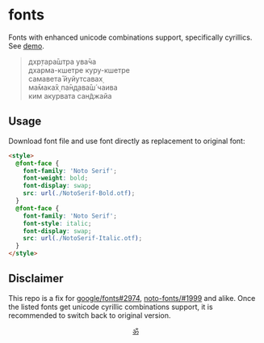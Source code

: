 # fonts

Fonts with enhanced unicode combinations support, specifically cyrillics.
See [demo](https://krishnized.com/fonts).

> дхр̣тара̄шт̣ра ува̄ча<br>
> дхарма-кшетре куру-кшетре<br>
> самавета̄ йуйутсавах̣<br>
> ма̄мака̄х̣ па̄н̣д̣ава̄ш́ чаива<br>
> ким акурвата сан̃джайа

## Usage

Download font file and use font directly as replacement to original font:

```html
<style>
  @font-face {
    font-family: 'Noto Serif';
    font-weight: bold;
    font-display: swap;
    src: url(./NotoSerif-Bold.otf);
  }
  @font-face {
    font-family: 'Noto Serif';
    font-style: italic;
    font-display: swap;
    src: url(./NotoSerif-Italic.otf);
  }
</style>
```
<!--
#### Option 2 (cyrillic combinations only).

Include combinations-only font file to extend original font in font stack:

```html
<link href="https://fonts.googleapis.com/css2?family=Noto+Serif:ital@1&display=swap" rel="stylesheet">
<style>
  @font-face {
    font-family: 'VedabaseIO Noto Serif Italic';
    font-style: italic;
    font-display: swap;
    src: url(./NotoSerif-Italic-combinations.otf);
  }
  .noto-italic {
    font-family: 'VedabaseIO Noto Serif Italic', 'Noto Serif', serif;
  }
</style>
``` -->

## Disclaimer

This repo is a fix for [google/fonts#2974](https://github.com/google/fonts/issues/2974), [noto-fonts/#1999](https://github.com/googlefonts/noto-fonts/issues/1999) and alike.
Once the listed fonts get unicode cyrillic combinations support, it is recommended to switch back to original version.


<p align="center"><a href="https://github.com/krishnized">ॐ</a></p>

